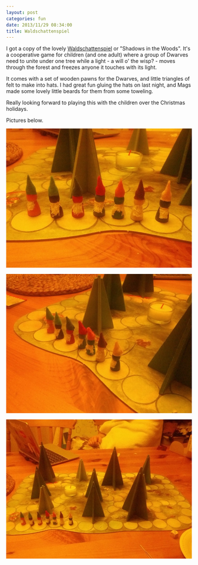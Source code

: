 ```yaml
---
layout: post
categories: fun
date: 2013/11/29 08:34:00
title: Waldschattenspiel
---
```


I got a copy of the lovely
[Waldschattenspiel](http://boardgamegeek.com/boardgame/1070/waldschattenspiel)
or "Shadows in the Woods". It's a cooperative game for children (and one adult)
where a group of Dwarves need to unite under one tree while a light - a will o'
the wisp? - moves through the forest and freezes anyone it touches with its
light.

It comes with a set of wooden pawns for the Dwarves, and little triangles of
felt to make into hats. I had great fun gluing the hats on last night, and Mags
made some lovely little beards for them from some toweling.

Really looking forward to playing this with the children over the Christmas
holidays.

Pictures below.

![Small wooden pawn figures dressed in colourful caps and beards.](/img/dwarves01.jpg)

![A side view of Dwarf playing pieces from Waldschattenspiel.](/img/dwarves02.jpg)

![A full view of the Waldschattenspiel game board, with wooden trees and colourful Dwarves lined up.](/img/dwarves03.jpg)
